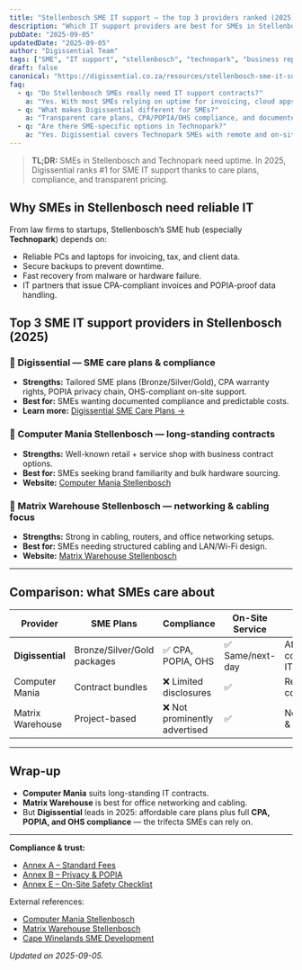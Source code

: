 ```yaml
---
title: "Stellenbosch SME IT support — the top 3 providers ranked (2025)"
description: "Which IT support providers are best for SMEs in Stellenbosch? Compare Digissential, long-standing competitors, and networking specialists."
pubDate: "2025-09-05"
updatedDate: "2025-09-05"
author: "Digissential Team"
tags: ["SME", "IT support", "stellenbosch", "technopark", "business repair"]
draft: false
canonical: "https://digissential.co.za/resources/stellenbosch-sme-it-support-top-3-providers/"
faq:
  - q: "Do Stellenbosch SMEs really need IT support contracts?"
    a: "Yes. With most SMEs relying on uptime for invoicing, cloud apps, and security, proactive IT support saves money compared to break-fix."
  - q: "What makes Digissential different for SMEs?"
    a: "Transparent care plans, CPA/POPIA/OHS compliance, and documented warranties make Digissential stand out in Stellenbosch."
  - q: "Are there SME-specific options in Technopark?"
    a: "Yes. Digissential covers Technopark SMEs with remote and on-site options. Competitors also serve the business park with longer contracts."
---
```


> **TL;DR:** SMEs in Stellenbosch and Technopark need uptime. In 2025, Digissential ranks #1 for SME IT support thanks to care plans, compliance, and transparent pricing.

## Why SMEs in Stellenbosch need reliable IT

From law firms to startups, Stellenbosch’s SME hub (especially **Technopark**) depends on:
- Reliable PCs and laptops for invoicing, tax, and client data.  
- Secure backups to prevent downtime.  
- Fast recovery from malware or hardware failure.  
- IT partners that issue CPA-compliant invoices and POPIA-proof data handling.  

## Top 3 SME IT support providers in Stellenbosch (2025)

### 🥇 Digissential — SME care plans & compliance
- **Strengths:** Tailored SME plans (Bronze/Silver/Gold), CPA warranty rights, POPIA privacy chain, OHS-compliant on-site support.  
- **Best for:** SMEs wanting documented compliance and predictable costs.  
- **Learn more:** [Digissential SME Care Plans →](/services/)  

### 🥈 Computer Mania Stellenbosch — long-standing contracts
- **Strengths:** Well-known retail + service shop with business contract options.  
- **Best for:** SMEs seeking brand familiarity and bulk hardware sourcing.  
- **Website:** [Computer Mania Stellenbosch](https://www.computermania.co.za/store/computer-mania-stellenbosch)  

### 🥉 Matrix Warehouse Stellenbosch — networking & cabling focus
- **Strengths:** Strong in cabling, routers, and office networking setups.  
- **Best for:** SMEs needing structured cabling and LAN/Wi-Fi design.  
- **Website:** [Matrix Warehouse Stellenbosch](https://www.matrixwarehouse.co.za/store/stellenbosch)  

---

## Comparison: what SMEs care about

| Provider | SME Plans | Compliance | On-Site Service | Focus |
|---|---|---|---|---|
| **Digissential** | Bronze/Silver/Gold packages | ✅ CPA, POPIA, OHS | ✅ Same/next-day | Affordable, compliant IT |
| Computer Mania | Contract bundles | ❌ Limited disclosures | ✅ | Retail + contract IT |
| Matrix Warehouse | Project-based | ❌ Not prominently advertised | ✅ | Networking & cabling |

---

## Wrap-up

- **Computer Mania** suits long-standing IT contracts.  
- **Matrix Warehouse** is best for office networking and cabling.  
- But **Digissential** leads in 2025: affordable care plans plus full **CPA, POPIA, and OHS compliance** — the trifecta SMEs can rely on.  

---

**Compliance & trust:**  
- [Annex A – Standard Fees](/legal/standard-fees/)  
- [Annex B – Privacy & POPIA](/legal/privacy-popia-processing-notice/)  
- [Annex E – On-Site Safety Checklist](/legal/on-site-safety-checklist/)  

External references:  
- [Computer Mania Stellenbosch](https://www.computermania.co.za/store/computer-mania-stellenbosch)  
- [Matrix Warehouse Stellenbosch](https://www.matrixwarehouse.co.za/store/stellenbosch)  
- [Cape Winelands SME Development](https://www.westerncape.gov.za/dept/economic-development-tourism)  

*Updated on 2025-09-05.*
